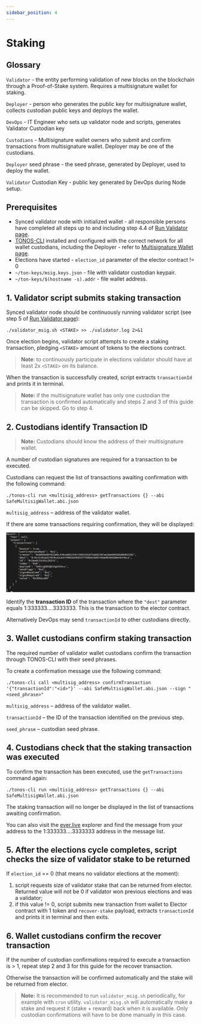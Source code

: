 ```yaml
---
sidebar_position: 4
---
```


# Staking

## Glossary

`Validator` - the entity performing validation of new blocks on the blockchain through a Proof-of-Stake system. Requires a multisignature wallet for staking.

`Deployer` - person who generates the public key for multisignature wallet, collects custodian public keys and deploys the wallet.

`DevOps` - IT Engineer who sets up validator node and scripts, generates Validator Custodian key

`Custodians` - Multisignature wallet owners who submit and confirm transactions from multisignature wallet. Deployer may be one of the custodians.

`Deployer` seed phrase - the seed phrase, generated by Deployer, used to deploy the wallet.

`Validator` Custodian Key - public key generated by DevOps during Node setup.

## Prerequisites

- Synced validator node with initialized wallet - all responsible persons have completed all steps up to and including step 4.4 of [Run Validator page](../validate/run-validator/run-mainnet-node.md).
- [TONOS-CLI](../develop/api-tools/tonos-cli.md) installed and configured with the correct network for all  wallet custodians, including the Deployer - refer to [Multisignature Wallet page](../develop/smart-contract/multisignature-wallet.md).
- Elections have started - `election_id` parameter of the elector contract != 0
- `~/ton-keys/msig.keys.json` - file with validator custodian keypair.
- `~/ton-keys/$(hostname -s).addr` - file wallet address.

## 1. Validator script submits staking transaction

Synced validator node should be continuously running validator script (see step 5 of [Run Validator page](../validate/run-validator/run-mainnet-node.md)):

```
./validator_msig.sh <STAKE> >> ./validator.log 2>&1
```

Once election begins, validator script attempts to create a staking transaction, pledging `<STAKE>` amount of tokens to the elections contract.

> **Note**: to continuously participate in elections validator should have at least 2x `<STAKE>` on its balance.

When the transaction is successfully created, script extracts `transactionId` and prints it in terminal.

> **Note:** if the multisignature wallet has only one custodian the transaction is confirmed automatically and steps 2 and 3 of this guide can be skipped. Go to step 4.

## 2. Custodians identify Transaction ID

> **Note:** Custodians should know the address of their multisignature wallet.

A number of custodian signatures are required for a transaction to be executed.

Custodians can request the list of transactions awaiting confirmation with the following command:

```
./tonos-cli run <multisig_address> getTransactions {} --abi SafeMultisigWallet.abi.json
```

`multisig_address` – address of the validator wallet.

If there are some transactions requiring confirmation, they will be displayed:

![](img/confirmation.png)

Identify the **transaction ID** of the transaction where the `"dest"` parameter equals 1:333333....3333333. This is the transaction to the elector contract.

Alternatively DevOps may send `transactionId` to other custodians directly.

## 3. Wallet custodians confirm staking transaction

The required number of validator wallet custodians confirm the transaction through TONOS-CLI with their seed phrases.

To create a confirmation message use the following command:

```
./tonos-cli call <multisig_address> confirmTransaction '{"transactionId":"<id>"}' --abi SafeMultisigWallet.abi.json --sign "<seed_phrase>"
```

`multisig_address` – address of the validator wallet.

`transactionId` – the ID of the transaction identified on the previous step.

`seed_phrase` – custodian seed phrase.

## 4. Custodians check that the staking transaction was executed

To confirm the transaction has been executed, use the `getTransactions` command again:

```
./tonos-cli run <multisig_address> getTransactions {} --abi SafeMultisigWallet.abi.json
```

The staking transaction will no longer be displayed in the list of transactions awaiting confirmation.

You can also visit the [ever.live](https://ever.live/landing) explorer and find the message from your address to the 1:333333....3333333 address in the message list.

## 5. After the elections cycle completes, script checks the size of validator stake to be returned

If `election_id` == 0 (that means no validator elections at the moment):

1. script requests size of validator stake that can be returned from elector. Returned value will not be 0 if validator won previous elections and was a validator;
2. if this value != 0, script submits new transaction from wallet to Elector contract with 1 token and `recover-stake` payload, extracts `transactionId` and prints it in terminal and then exits. 

## 6. Wallet custodians confirm the recover transaction

If the number of custodian confirmations required to execute a transaction is > 1, repeat step 2 and 3 for this guide for the recover transaction.

Otherwise the transaction will be confirmed automatically and the stake will be returned from elector.

> **Note:** It is recommended to run `validator_msig.sh` periodically, for example with `cron` utility. `validator_misg.sh` will automatically make a stake and request it (stake + reward) back when it is available. Only custodian confirmations will have to be done manually in this case.







